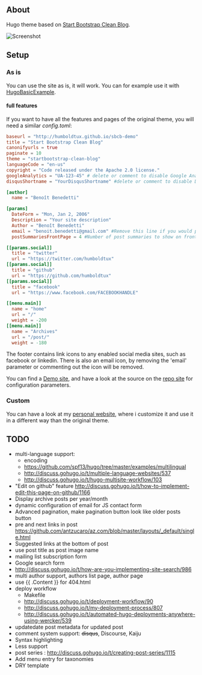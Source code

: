 ## About

Hugo theme based on [Start Bootstrap Clean Blog](http://startbootstrap.com/template-overviews/clean-blog/).

![Screenshot](https://raw.githubusercontent.com/humboldtux/startbootstrap-clean-blog/master/images/tn.png)

## Setup

### As is

You can use the site as is, it will work. You can for example use it with [HugoBasicExample](https://github.com/spf13/HugoBasicExample).

#### full features

If you want to have all the features and pages of the original theme, you will need a similar *config.toml*:

``` toml
baseurl = "http://humboldtux.github.io/sbcb-demo"
title = "Start Bootstrap Clean Blog"
canonifyurls = true
paginate = 10
theme = "startbootstrap-clean-blog"
languageCode = "en-us"
copyright = "Code released under the Apache 2.0 license."
googleAnalytics = "UA-123-45" # delete or comment to disable Google Analytics JS generation
disqusShortname = "YourDisqusShortname" #delete or comment to disable Disqus comments

[author]
  name = "Benoît Benedetti"

[params]
  DateForm = "Mon, Jan 2, 2006"
  Description = "Your site description"
  Author = "Benoît Benedetti"
  email = "benoit.benedetti@gmail.com" #Remove this line if you would prefer not to use an email button in the footer.
  postSummariesFrontPage = 4 #Number of post summaries to show on front page, comment out to allow default(4)

[[params.social]]
  title = "twitter"
  url = "https://twitter.com/humboldtux"
[[params.social]]
  title = "github"
  url = "https://github.com/humboldtux"
[[params.social]]
  title = "facebook"
  url = "https://www.facebook.com/FACEBOOKHANDLE"

[[menu.main]]
  name = "home"
  url = "/"
  weight = -200
[[menu.main]]
  name = "Archives"
  url = "/post/"
  weight = -180
```

The footer contains link icons to any enabled social media sites, such as facebook or linkedin. There is also an email icon, by removing the 'email' parameter or commenting out the icon will be removed.

You can find a [Demo site](http://humboldtux.github.io/sbcb-demo/), and have a look at the source on the
[repo site](https://github.com/humboldtux/sbcb-demo) for configuration parameters.

### Custom

You can have a look at my [personal website](http://www.humboldtux.net), where i customize it and use it in a different way than the original theme.

## TODO

* multi-language support:
  * encoding
  * https://github.com/spf13/hugo/tree/master/examples/multilingual
  * http://discuss.gohugo.io/t/multiple-language-websites/537
  * http://discuss.gohugo.io/t/hugo-multisite-workflow/103
* "Edit on github" feature http://discuss.gohugo.io/t/how-to-implement-edit-this-page-on-github/1166
* Display archive posts per year/month
* dynamic configuration of email for JS contact form
* Advanced pagination, make pagination button look like older posts button
* pre and next links in post https://github.com/antzucaro/az.com/blob/master/layouts/_default/single.html
* Suggested links at the bottom of post
* use post title as post image name
* mailing list subscription form
* Google search form
 * http://discuss.gohugo.io/t/how-are-you-implementing-site-search/986
* multi author support, authors list page, author page
* use {{ .Content }} for 404.html
* deploy workflow
  * Makefile
  * http://discuss.gohugo.io/t/deployment-workflow/90
  * http://discuss.gohugo.io/t/my-deployment-process/807
  * http://discuss.gohugo.io/t/automated-hugo-deployments-anywhere-using-wercker/539
* updatedate post metadata for updated post
* comment system support: ~~disqus~~, Discourse, Kaiju
* Syntax highlighting
* Less support
* post series : http://discuss.gohugo.io/t/creating-post-series/1115
* Add menu entry for taxonomies
* DRY template
